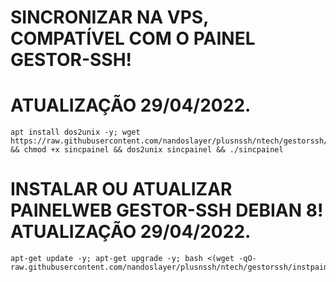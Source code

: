 # SINCRONIZAR NA VPS, COMPATÍVEL COM O PAINEL GESTOR-SSH!
# ATUALIZAÇÃO 29/04/2022.
```
apt install dos2unix -y; wget https://raw.githubusercontent.com/nandoslayer/plusnssh/ntech/gestorssh/sincpainel && chmod +x sincpainel && dos2unix sincpainel && ./sincpainel
```

# INSTALAR OU ATUALIZAR PAINELWEB GESTOR-SSH DEBIAN 8! ATUALIZAÇÃO 29/04/2022.
```
apt-get update -y; apt-get upgrade -y; bash <(wget -qO- raw.githubusercontent.com/nandoslayer/plusnssh/ntech/gestorssh/instpainel.sh)
```
